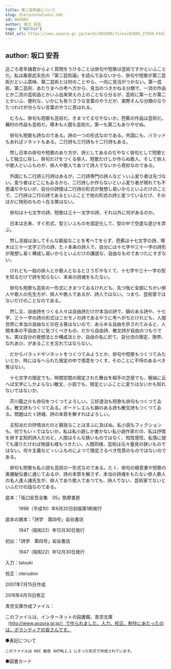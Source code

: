 ```yaml
---
title: 第二芸術論について
slug: dieryunshulunni-3eb
id: 042885
author: 坂口 安吾
tags: ["NDC914"]
html_url: https://www.aozora.gr.jp/cards/001095/files/42885_27504.html
---
```


## author: 坂口 安吾

近ごろ青年諸君からよく質問をうけることは俳句や短歌は芸術ですかといふことだ。私は桑原武夫氏の「第二芸術論」を読んでゐないから、俳句や短歌が第二芸術だといふ意味、第二芸術とは何のことやら、一向に見当がつかない。第一芸術、第二芸術、あたりまへの考へ方から、見当のつきかねる分類で、一流の作品とか二流の芸術品とかいふ出来栄えの上のことなら分るが、芸術に第一とか第二とかいふ、便利な、いかにも有りさうな言葉のやうだが、実際そんな分類のなりたつわけが分らない言葉のやうに思はれる。

　むろん、俳句も短歌も芸術だ。きまつてるぢやないか。芭蕉の作品は芸術だ。蕪村の作品も芸術だ。啄木も人麿も芸術だ。第一も第二もありやせぬ。

　俳句も短歌も詩なのである。詩の一つの形式なのである。外国にも、バラッドもあればソネットもある。二行詩も三行詩も十二行詩もある。

　然し日本の俳句や短歌のあり方が、詩としてあるのぢやなく俳句として短歌として独立に存し、俳句だけをつくる俳人、短歌だけしか作らぬ歌人、そして俳人や歌人といふものが、俳人や歌人であつて詩人でないから奇妙なのである。

　外国にも二行詩三行詩はあるが、二行詩専門の詩人などゝいふ変り者は先づない。変り者はどこにもゐるから、二行詩しか作らないといふ変り者が現れても不思議ぢやないが、自分の詩情は二行詩の形式が発想し易いからといふだけのことで、二行詩は二行の詩であるといふことで他の形式の詩と変つているだけ、そのほかに特別のものゝ在る筈はない。

　俳句は十七文字の詩、短歌は三十一文字の詩、それ以外に何があるのか。

　日本は古来、すぐ形式、型といふものを固定化して、型の中で空虚な遊びを弄ぶ。

　然し流祖は決してそんな窮屈なことを考へてをらず、芭蕉は十七文字の詩、啄木は三十一文字三行の詩、たゞ本来の詩人で、自分には十七字や三十一字の詩形が発想し易く構成し易いからといふだけの謙遜な、自由なものであつたにすぎない。

　けれども一般の俳人とか歌人となるとさうぢやなくて、十七字や三十一字の型を知るだけで詩を知らない、本来の詩魂をもたない。

　俳句も短歌も芸術の一形式にきまつてゐるけれども、先づ殆ど全部にちかい俳人や歌人の先生方が、俳人や歌人であるが、詩人ではない。つまり、芸術家ではないだけのことなのである。

　然し又、自由詩をつくる人々は自由詩だけが本当の詩で、韻のある詩や、十七字、三十一字の詩の形式はニセモノの詩であるやうに考へがちだけれども、人間世界に本当の自由などの在る筈はないので、あらゆる自由を許されてみると、人間本来の不自由さに気づくべきもの、だから自由詩、散文詩が自由のつもりでも、実は自分の発想法とか構成法とか、自由の名に於て、自分流の限定、限界、なれあひ、があることを忘れてはならない。

　だからバラッドやソネットをつくつてみようとか、俳句や短歌もつくつてみたいとか、時には与へられた限定の中で情意をつくす、そのことに不埒のあるべき筈はない。

　十七文字の限定でも、時間空間の限定された舞台を相手の芝居でも、極端に云へば文字にしかよらない散文、小説でも、限定といふことに変りはないかも知れないではないか。

　芥川龍之介も俳句をつくつてよろしい。三好達治も短歌も俳句もつくつてゐる。散文詩もつくつてゐる。ボードレエルも韻のある詩も散文詩もつくつてゐる。問題はたゞ詩魂、詩の本質を解すればよろしい。

　主知派だの抒情派だのと窮屈なことは言ふに及ばぬ。私小説もフィクションも、何でもいゝではないか。私は私小説しか書かない私小説作家だの、私は抒情を排す主知的詩人だのと、人間はそんな狭いものではなく、知性感性、私情に就ても語りたければ物語も嘘もつきたい、人間同様、芸術は元々量見の狭いものではない。何々主義などゝいふものによつて限定さるべき性質のものではないのである。

　俳句も短歌も私小説も芸術の一形式なのである。たゞ、俳句の極意書や短歌の奥儀秘伝書に通じてゐるが、詩の本質を解さず、本当の詩魂をもたない俳人歌人の名人達人諸先生が、俳人であり歌人であつても、詩人でない、芸術家でないといふだけの話なのである。













底本：「坂口安吾全集　05」筑摩書房

　　　1998（平成10）年6月20日初版第1刷発行

底本の親本：「詩学　第四号」岩谷書店

　　　1947（昭和22）年12月30日発行

初出：「詩学　第四号」岩谷書店

　　　1947（昭和22）年12月30日発行

入力：tatsuki

校正：oterudon

2007年7月15日作成

2016年4月15日修正

青空文庫作成ファイル：

このファイルは、インターネットの図書館、青空文庫（http://www.aozora.gr.jp/）で作られました。入力、校正、制作にあたったのは、ボランティアの皆さんです。











●表記について


	このファイルは W3C 勧告 XHTML1.1 にそった形式で作成されています。







●図書カード